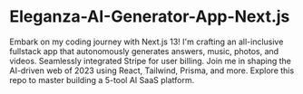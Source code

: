 # Eleganza-AI-Generator-App-Next.js
Embark on my coding journey with Next.js 13! I'm crafting an all-inclusive fullstack app that autonomously generates answers, music, photos, and videos. Seamlessly integrated Stripe for user billing. Join me in shaping the AI-driven web of 2023 using React, Tailwind, Prisma, and more. Explore this repo to master building a 5-tool AI SaaS platform.
